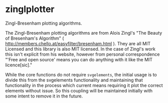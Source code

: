 # zinglplotter
Zingl-Bresenham plotting algorithms.

The Zingl-Bresenham plotting algorithms are from Alois Zingl's "The Beauty of Bresenham's Algorithm" ( http://members.chello.at/easyfilter/bresenham.html ). They are all MIT Licensed and this library is also MIT licensed. In the case of Zingl's work this isn't explicit from his website, however from personal correspondence "'Free and open source' means you can do anything with it like the MIT licence[sic]."

While the core functions do not require `svgelements`, the initial usage is to divide this from the svgelements functionality and maintaining that functionality in the process which current means requiring it plot the correct elements without issue. So this coupling will be maintained initially with some intent to remove it in the future. 
